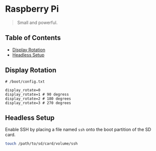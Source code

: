 # Raspberry Pi

> Small and powerful.

## Table of Contents

* [Display Rotation](#display-rotation)
* [Headless Setup](#headless-setup)

## Display Rotation
```
# /boot/config.txt

display_rotate=0
display_rotate=1 # 90 degress
display_rotate=2 # 180 degrees
display_rotate=3 # 270 degrees
```

## Headless Setup
Enable SSH by placing a file named `ssh` onto the boot partition of the SD card.
```sh
touch /path/to/sd/card/volume/ssh
```
